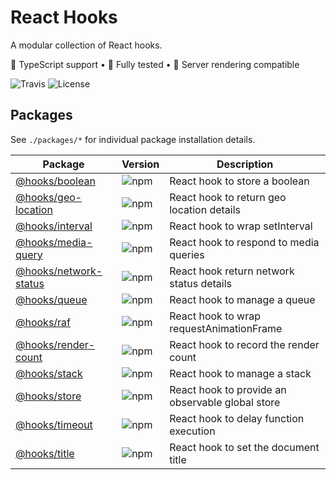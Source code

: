 # React Hooks
A modular collection of React hooks.

🦄 TypeScript support • 🐐 Fully tested • 👾 Server rendering compatible

![Travis](https://img.shields.io/travis/com/simmo/hooks?style=flat-square)
![License](https://img.shields.io/github/license/simmo/hooks?style=flat-square)

## Packages

See `./packages/*` for individual package installation details.

| Package | Version | Description |
| ------- | ------- | ----------- |
| [@hooks/boolean](packages/boolean) | ![npm](https://img.shields.io/npm/v/@hooks/boolean?style=flat-square) | React hook to store a boolean |,
| [@hooks/geo-location](packages/geo-location) | ![npm](https://img.shields.io/npm/v/@hooks/geo-location?style=flat-square) | React hook to return geo location details |,
| [@hooks/interval](packages/interval) | ![npm](https://img.shields.io/npm/v/@hooks/interval?style=flat-square) | React hook to wrap setInterval |,
| [@hooks/media-query](packages/media-query) | ![npm](https://img.shields.io/npm/v/@hooks/media-query?style=flat-square) | React hook to respond to media queries |,
| [@hooks/network-status](packages/network-status) | ![npm](https://img.shields.io/npm/v/@hooks/network-status?style=flat-square) | React hook return network status details |,
| [@hooks/queue](packages/queue) | ![npm](https://img.shields.io/npm/v/@hooks/queue?style=flat-square) | React hook to manage a queue |,
| [@hooks/raf](packages/raf) | ![npm](https://img.shields.io/npm/v/@hooks/raf?style=flat-square) | React hook to wrap requestAnimationFrame |,
| [@hooks/render-count](packages/render-count) | ![npm](https://img.shields.io/npm/v/@hooks/render-count?style=flat-square) | React hook to record the render count |,
| [@hooks/stack](packages/stack) | ![npm](https://img.shields.io/npm/v/@hooks/stack?style=flat-square) | React hook to manage a stack |,
| [@hooks/store](packages/store) | ![npm](https://img.shields.io/npm/v/@hooks/store?style=flat-square) | React hook to provide an observable global store |,
| [@hooks/timeout](packages/timeout) | ![npm](https://img.shields.io/npm/v/@hooks/timeout?style=flat-square) | React hook to delay function execution |,
| [@hooks/title](packages/title) | ![npm](https://img.shields.io/npm/v/@hooks/title?style=flat-square) | React hook to set the document title |
